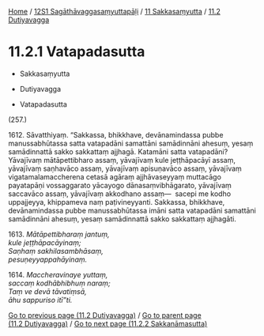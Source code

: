 
[Home](/) / [12S1 Sagāthāvaggasaṃyuttapāḷi](../...md) / [11 Sakkasaṃyutta](...md) / [11.2 Dutiyavagga](../12S1/11/11.2.md)

# 11.2.1 Vatapadasutta

* Sakkasaṃyutta

* Dutiyavagga

* Vatapadasutta

(257.)

1612\. Sāvatthiyaṃ. “Sakkassa, bhikkhave, devānamindassa pubbe manussabhūtassa satta vatapadāni samattāni samādinnāni ahesuṃ, yesaṃ samādinnattā sakko sakkattaṃ ajjhagā. Katamāni satta vatapadāni? Yāvajīvaṃ mātāpettibharo assaṃ, yāvajīvaṃ kule jeṭṭhāpacāyī assaṃ, yāvajīvaṃ saṇhavāco assaṃ, yāvajīvaṃ apisuṇavāco assaṃ, yāvajīvaṃ vigatamalamaccherena cetasā agāraṃ ajjhāvaseyyaṃ muttacāgo payatapāṇi vossaggarato yācayogo dānasaṃvibhāgarato, yāvajīvaṃ saccavāco assaṃ, yāvajīvaṃ akkodhano assaṃ—  sacepi me kodho uppajjeyya, khippameva naṃ paṭivineyyanti. Sakkassa, bhikkhave, devānamindassa pubbe manussabhūtassa imāni satta vatapadāni samattāni samādinnāni ahesuṃ, yesaṃ samādinnattā sakko sakkattaṃ ajjhagāti.

1613\. _Mātāpettibharaṃ jantuṃ,_  
_kule jeṭṭhāpacāyinaṃ;_  
_Saṇhaṃ sakhilasambhāsaṃ,_  
_pesuṇeyyappahāyinaṃ._  


1614\. _Maccheravinaye yuttaṃ,_  
_saccaṃ kodhābhibhuṃ naraṃ;_  
_Taṃ ve devā tāvatiṃsā,_  
_āhu sappuriso itī”ti._  


[Go to previous page (11.2 Dutiyavagga)](../12S1/11/11.2.md) / [Go to parent page (11.2 Dutiyavagga)](../12S1/11/11.2.md) / [Go to next page (11.2.2 Sakkanāmasutta)](11.2.2.md)


